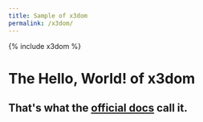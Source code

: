 ```yaml
---
title: Sample of x3dom
permalink: /x3dom/
---
```

{% include x3dom %}


# The Hello, World! of x3dom


## That's what the [official docs][1] call it.


<x3d width='500px' height='400px'>
    <scene>
        <shape>
            <appearance>
                <material diffuseColor='0.5 0.5 0.5'></material>
            </appearance>
            <box></box>
        </shape>
    </scene>
</x3d>


[1]: https://doc.x3dom.org/tutorials/basics/hello/index.html "x3dom.org tutorial"
